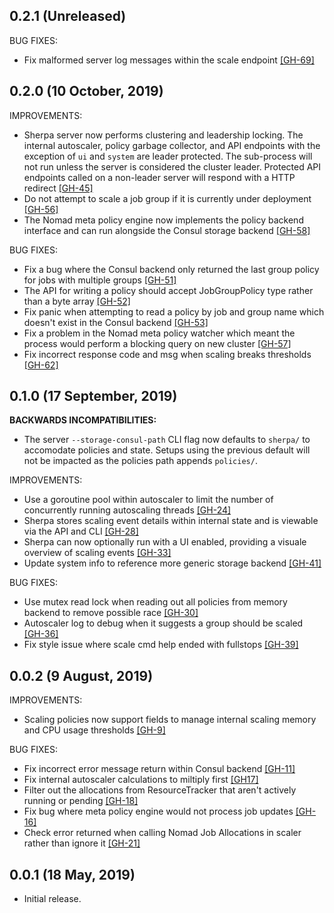 ## 0.2.1 (Unreleased)

BUG FIXES:
 * Fix malformed server log messages within the scale endpoint [[GH-69]](https://github.com/jrasell/sherpa/pull/69)

## 0.2.0 (10 October, 2019)

IMPROVEMENTS:
 * Sherpa server now performs clustering and leadership locking. The internal autoscaler, policy garbage collector, and API endpoints with the exception of `ui` and `system` are leader protected. The sub-process will not run unless the server is considered the cluster leader. Protected API endpoints called on a non-leader server will respond with a HTTP redirect [[GH-45]](https://github.com/jrasell/sherpa/pull/45)
 * Do not attempt to scale a job group if it is currently under deployment [[GH-56]](https://github.com/jrasell/sherpa/pull/56)
 * The Nomad meta policy engine now implements the policy backend interface and can run alongside the Consul storage backend [[GH-58]](https://github.com/jrasell/sherpa/pull/58)

BUG FIXES:
 * Fix a bug where the Consul backend only returned the last group policy for jobs with multiple groups [[GH-51]](https://github.com/jrasell/sherpa/pull/51)
 * The API for writing a policy should accept JobGroupPolicy type rather than a byte array [[GH-52]](https://github.com/jrasell/sherpa/pull/52)
 * Fix panic when attempting to read a policy by job and group name which doesn't exist in the Consul backend [[GH-53]](https://github.com/jrasell/sherpa/pull/53)
 * Fix a problem in the Nomad meta policy watcher which meant the process would perform a blocking query on new cluster [[GH-57]](https://github.com/jrasell/sherpa/pull/57)
 * Fix incorrect response code and msg when scaling breaks thresholds [[GH-62]](https://github.com/jrasell/sherpa/pull/62)

## 0.1.0 (17 September, 2019)

__BACKWARDS INCOMPATIBILITIES:__
 * The server `--storage-consul-path` CLI flag now defaults to `sherpa/` to accomodate policies and state. Setups using the previous default will not be impacted as the policies path appends `policies/`.

IMPROVEMENTS:
 * Use a goroutine pool within autoscaler to limit the number of concurrently running autoscaling threads [[GH-24]](https://github.com/jrasell/sherpa/pull/24)
 * Sherpa stores scaling event details within internal state and is viewable via the API and CLI [[GH-28]](https://github.com/jrasell/sherpa/pull/28)
 * Sherpa can now optionally run with a UI enabled, providing a visuale overview of scaling events [[GH-33]](https://github.com/jrasell/sherpa/pull/33)
 * Update system info to reference more generic storage backend [[GH-41]](https://github.com/jrasell/sherpa/pull/41)

BUG FIXES:
 * Use mutex read lock when reading out all policies from memory backend to remove possible race [[GH-30]](https://github.com/jrasell/sherpa/pull/30)
 * Autoscaler log to debug when it suggests a group should be scaled [[GH-36]](https://github.com/jrasell/sherpa/pull/36)
 * Fix style issue where scale cmd help ended with fullstops [[GH-39]](https://github.com/jrasell/sherpa/pull/39)

## 0.0.2 (9 August, 2019)

IMPROVEMENTS:
 * Scaling policies now support fields to manage internal scaling memory and CPU usage thresholds [[GH-9]](https://github.com/jrasell/sherpa/pull/9)
 
BUG FIXES:
 * Fix incorrect error message return within Consul backend [[GH-11]](https://github.com/jrasell/sherpa/pull/11)
 * Fix internal autoscaler calculations to miltiply first [[GH17]](https://github.com/jrasell/sherpa/pull/17)
 * Filter out the allocations from ResourceTracker that aren't actively running or pending [[GH-18]](https://github.com/jrasell/sherpa/pull/18)
 * Fix bug where meta policy engine would not process job updates [[GH-16]](https://github.com/jrasell/sherpa/pull/16)
 * Check error returned when calling Nomad Job Allocations in scaler rather than ignore it [[GH-21]](https://github.com/jrasell/sherpa/pull/21)

## 0.0.1 (18 May, 2019)

* Initial release.
